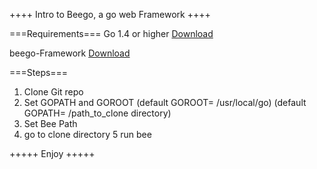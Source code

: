 ++++ Intro to Beego, a go web Framework ++++

===Requirements===
Go 1.4 or higher
<a href='https://golang.org/dl/ '>Download</a>

beego-Framework
<a href='http://beego.me/docs/install/bee.md '>Download</a>

===Steps===
1. Clone Git repo
2. Set GOPATH and GOROOT
    (default GOROOT= /usr/local/go)
    (default GOPATH= /path_to_clone directory)
3. Set Bee Path
4. go to clone directory
5  run bee

+++++  Enjoy +++++



